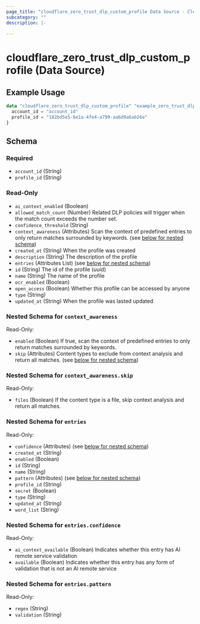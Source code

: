 ```yaml
---
page_title: "cloudflare_zero_trust_dlp_custom_profile Data Source - Cloudflare"
subcategory: ""
description: |-
  
---
```


# cloudflare_zero_trust_dlp_custom_profile (Data Source)



## Example Usage

```terraform
data "cloudflare_zero_trust_dlp_custom_profile" "example_zero_trust_dlp_custom_profile" {
  account_id = "account_id"
  profile_id = "182bd5e5-6e1a-4fe4-a799-aa6d9a6ab26e"
}
```

<!-- schema generated by tfplugindocs -->
## Schema

### Required

- `account_id` (String)
- `profile_id` (String)

### Read-Only

- `ai_context_enabled` (Boolean)
- `allowed_match_count` (Number) Related DLP policies will trigger when the match count exceeds the number set.
- `confidence_threshold` (String)
- `context_awareness` (Attributes) Scan the context of predefined entries to only return matches surrounded by keywords. (see [below for nested schema](#nestedatt--context_awareness))
- `created_at` (String) When the profile was created
- `description` (String) The description of the profile
- `entries` (Attributes List) (see [below for nested schema](#nestedatt--entries))
- `id` (String) The id of the profile (uuid)
- `name` (String) The name of the profile
- `ocr_enabled` (Boolean)
- `open_access` (Boolean) Whether this profile can be accessed by anyone
- `type` (String)
- `updated_at` (String) When the profile was lasted updated

<a id="nestedatt--context_awareness"></a>
### Nested Schema for `context_awareness`

Read-Only:

- `enabled` (Boolean) If true, scan the context of predefined entries to only return matches surrounded by keywords.
- `skip` (Attributes) Content types to exclude from context analysis and return all matches. (see [below for nested schema](#nestedatt--context_awareness--skip))

<a id="nestedatt--context_awareness--skip"></a>
### Nested Schema for `context_awareness.skip`

Read-Only:

- `files` (Boolean) If the content type is a file, skip context analysis and return all matches.



<a id="nestedatt--entries"></a>
### Nested Schema for `entries`

Read-Only:

- `confidence` (Attributes) (see [below for nested schema](#nestedatt--entries--confidence))
- `created_at` (String)
- `enabled` (Boolean)
- `id` (String)
- `name` (String)
- `pattern` (Attributes) (see [below for nested schema](#nestedatt--entries--pattern))
- `profile_id` (String)
- `secret` (Boolean)
- `type` (String)
- `updated_at` (String)
- `word_list` (String)

<a id="nestedatt--entries--confidence"></a>
### Nested Schema for `entries.confidence`

Read-Only:

- `ai_context_available` (Boolean) Indicates whether this entry has AI remote service validation
- `available` (Boolean) Indicates whether this entry has any form of validation that is not an AI remote service


<a id="nestedatt--entries--pattern"></a>
### Nested Schema for `entries.pattern`

Read-Only:

- `regex` (String)
- `validation` (String)


